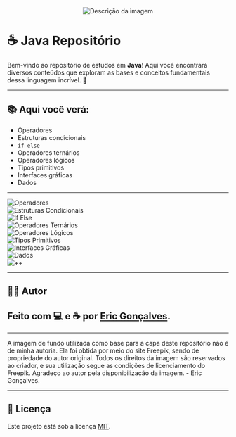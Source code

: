 <div style="text-align: center;">
  <img src="https://private-user-images.githubusercontent.com/166281170/405171602-401cbf52-c844-43ec-9852-9075b1d0538f.jpg?jwt=eyJhbGciOiJIUzI1NiIsInR5cCI6IkpXVCJ9.eyJpc3MiOiJnaXRodWIuY29tIiwiYXVkIjoicmF3LmdpdGh1YnVzZXJjb250ZW50LmNvbSIsImtleSI6ImtleTUiLCJleHAiOjE3Mzc0NTQ1NjAsIm5iZiI6MTczNzQ1NDI2MCwicGF0aCI6Ii8xNjYyODExNzAvNDA1MTcxNjAyLTQwMWNiZjUyLWM4NDQtNDNlYy05ODUyLTkwNzViMWQwNTM4Zi5qcGc_WC1BbXotQWxnb3JpdGhtPUFXUzQtSE1BQy1TSEEyNTYmWC1BbXotQ3JlZGVudGlhbD1BS0lBVkNPRFlMU0E1M1BRSzRaQSUyRjIwMjUwMTIxJTJGdXMtZWFzdC0xJTJGczMlMkZhd3M0X3JlcXVlc3QmWC1BbXotRGF0ZT0yMDI1MDEyMVQxMDExMDBaJlgtQW16LUV4cGlyZXM9MzAwJlgtQW16LVNpZ25hdHVyZT1iMjM2M2QyNTlmNzBjMzQ2ZTVmM2Y5MjBlMzQ5YzNiY2VhYjgxMjBjOTQyYjE0MjJkNDY4M2RkYmU3MTQ0NTkyJlgtQW16LVNpZ25lZEhlYWRlcnM9aG9zdCJ9.Ps5GRNoMJKwKuhsXpaL8xEOvegcnw9Lm_U4fpfaEuzA" alt="Descrição da imagem" />
</div>


# ☕ Java Repositório

Bem-vindo ao repositório de estudos em **Java**! Aqui você encontrará diversos conteúdos que exploram as bases e conceitos fundamentais dessa linguagem incrível. 🚀

---

## 📚 Aqui você verá:

- Operadores
- Estruturas condicionais
- `if else`
- Operadores ternários
- Operadores lógicos
- Tipos primitivos
- Interfaces gráficas
- Dados

---


![Operadores](https://img.shields.io/badge/Operadores-FFA500?style=for-the-badge&logo=java&logoColor=white)  
![Estruturas Condicionais](https://img.shields.io/badge/Estruturas%20Condicionais-FFA500?style=for-the-badge&logo=java&logoColor=white)  
![If Else](https://img.shields.io/badge/If%20Else-FFA500?style=for-the-badge&logo=java&logoColor=white)  
![Operadores Ternários](https://img.shields.io/badge/Operadores%20Ternários-FFA500?style=for-the-badge&logo=java&logoColor=white)  
![Operadores Lógicos](https://img.shields.io/badge/Operadores%20Lógicos-FFA500?style=for-the-badge&logo=java&logoColor=white)  
![Tipos Primitivos](https://img.shields.io/badge/Tipos%20Primitivos-FFA500?style=for-the-badge&logo=java&logoColor=white)  
![Interfaces Gráficas](https://img.shields.io/badge/Interfaces%20Gráficas-FFA500?style=for-the-badge&logo=java&logoColor=white)  
![Dados](https://img.shields.io/badge/Dados-FFA500?style=for-the-badge&logo=java&logoColor=white)  
![++](https://img.shields.io/badge/++-FFA500?style=for-the-badge&logo=java&logoColor=white)

---

## 🧑‍💻 Autor

Feito com 💻 e ☕ por **[Eric Gonçalves](https://github.com/seu-usuario)**.
---
--- 

A imagem de fundo utilizada como base para a capa deste repositório não é de minha autoria. Ela foi obtida por meio do site Freepik, sendo de propriedade do autor original. Todos os direitos da imagem são reservados ao criador, e sua utilização segue as condições de licenciamento do Freepik. Agradeço ao autor pela disponibilização da imagem. - Eric Gonçalves. 

---

## 📄 Licença

Este projeto está sob a licença [MIT](LICENSE).
